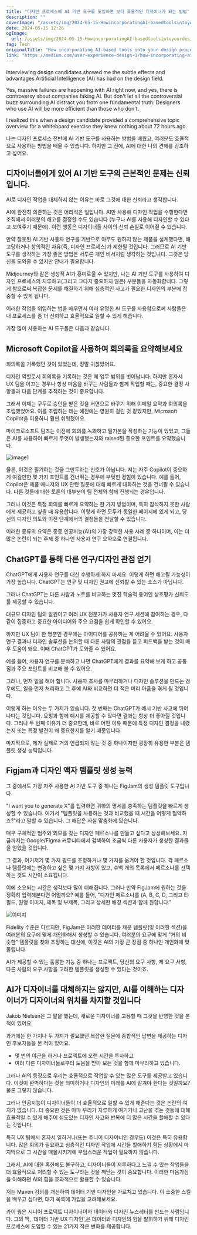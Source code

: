 ```yaml
---
title: "디자인 프로세스에 AI 기반 도구를 도입하면 보다 효율적인 디자이너가 되는 방법"
description: ""
coverImage: "/assets/img/2024-05-15-HowincorporatingAI-basedtoolsintoyourdesignprocessmakesyouamoreefficientdesigner_0.png"
date: 2024-05-15 12:26
ogImage:
  url: /assets/img/2024-05-15-HowincorporatingAI-basedtoolsintoyourdesignprocessmakesyouamoreefficientdesigner_0.png
tag: Tech
originalTitle: "How incorporating AI-based tools into your design process makes you a more efficient designer"
link: "https://medium.com/user-experience-design-1/how-incorporating-ai-based-tools-into-your-design-process-makes-you-a-more-efficient-designer-b70680b858a3"
---
```


Interviewing design candidates showed me the subtle effects and advantages Artificial Intelligence (AI) has had on the design field.

Yes, massive failures are happening with AI right now, and yes, there is controversy about companies faking AI. But don't let all the controversial buzz surrounding AI distract you from one fundamental truth: Designers who use AI will be more efficient than those who don't.

I realized this when a design candidate provided a comprehensive topic overview for a whiteboard exercise they knew nothing about 72 hours ago.

나는 디자인 프로세스 전반에 AI 기반 도구를 사용하는 방법을 배웠고, 여러분도 효율적으로 사용하는 방법을 배울 수 있습니다. 하지만 그 전에, AI에 대한 나의 견해를 강조하고 싶어요.

## 디자이너들에게 있어 AI 기반 도구의 근본적인 문제는 신뢰입니다.

AI로 디자인 작업을 대체하지 않는 이유는 바로 그것에 대한 신뢰라고 생각합니다.

AI에 완전히 의존하는 것은 어리석은 일입니다. AI만 사용해 디자인 작업을 수행한다면 조직에서 여러분의 해고를 결정할 수도 있습니다 (누구나 AI를 사용해 디자인할 수 있다고 보여주기 때문에). 이런 행동은 디자이너들 사이의 신뢰 손실로 이어질 수 있습니다.

만약 잘못된 AI 기반 사용자 연구를 기반으로 아무도 원하지 않는 제품을 설계했다면, 해고당하거나 창의적인 자유(즉, 디자인 프로세스)가 제한될 것입니다. 그러므로 AI 기반 도구를 생각하는 가장 좋은 방법은 서투른 개인 비서처럼 생각하는 것입니다. 그것은 당신을 도와줄 수 있지만 안내가 필요합니다.

Midjourney와 같은 생성적 AI가 흥미로울 수 있지만, 나는 AI 기반 도구를 사용하여 디자인 프로세스의 지루하고(그리고 그다지 중요하지 않은) 부분들을 자동화합니다. 그렇게 함으로써 복잡한 문제를 해결하기 위해 심층적인 사고가 필요한 디자인의 부분에 집중할 수 있게 됩니다.

이러한 작업을 위임하는 법을 배우면서 여러 유명한 AI 도구를 사용함으로써 사람들은 내 프로세스를 좀 더 신뢰하고 효율적으로 일할 수 있게 해줍니다.

가장 많이 사용하는 AI 도구들은 다음과 같습니다.

## Microsoft Copilot을 사용하여 회의록을 요약해보세요

회의록을 기록했던 것이 있었는데, 정말 귀찮았어요.

디자인 역할로서 회의록을 기록하는 것은 제 업무 범위를 벗어납니다. 하지만 혼자서 UX 팀을 이끄는 경우나 항상 마음을 바꾸는 사람들과 함께 작업할 때는, 중요한 결정 사항들과 다음 단계를 추적하는 것이 중요합니다.

그래서 이제는 구두로 승인을 받은 것을 서면으로 바꾸기 위해 이메일 요약과 회의록을 조립했었어요. 이를 조립하는 데는 예전에는 영원히 걸린 것 같았지만, Microsoft Copilot을 이용하니 훨씬 쉬워졌어요.

마이크로소프트 팀즈는 이전에 회의를 녹화하고 필기본을 작성하는 기능이 있었고, 그들은 AI를 사용하여 빠르게 무엇이 발생했는지와 raised된 중요한 포인트를 요약했습니다.

![image1](/assets/img/2024-05-15-HowincorporatingAI-basedtoolsintoyourdesignprocessmakesyouamoreefficientdesigner_1.png)

물론, 이것은 필기하는 것을 그만두라는 신호가 아닙니다. 저는 자주 Copilot이 중요하게 여길만한 몇 가지 포인트를 건너뛰는 경우에 부딪힌 경험이 있습니다. 예를 들어, Copilot은 제품 매니저와 UX 관련 질문에 대해 빠르게 대화하는 것을 건너뛸 수 있습니다. 다른 것들에 대한 토론의 대부분이 팀 전체와 함께 진행되는 경우입니다.

그러나 이것은 특정 회의를 빠르게 요약하는 한 가지 방법이며, 특히 참석하지 못한 사람에게 제공하고 싶을 때 유용합니다. 이렇게 하면 모두가 동일한 페이지에 있게 되고, 당신의 디자인 의도와 이전 단계에서의 결정들을 전달할 수 있습니다.

이러한 종류의 요약은 종종 인공지능(AI)의 가장 강력한 사용 사례 중 하나이며, 이는 더 많은 논란이 되는 주제 중 하나인 사용자 연구 요약으로 연결됩니다.

## ChatGPT를 통해 다른 연구/디자인 관점 얻기

ChatGPT에게 사용자 연구를 대신 수행하게 하지 마세요. 이렇게 하면 해고될 가능성이 가장 높습니다. ChatGPT는 연구 및 디자인 권고에 신뢰할 수 있는 소스가 아닙니다.

그러나 ChatGPT는 다른 사람과 노트를 비교하는 멋진 학술적 용어인 상호평가 신뢰도를 제공할 수 있습니다.

대규모 디자인 팀의 일원이고 여러 UX 전문가가 사용자 연구 세션에 참여하는 경우, 다같이 집중하고 중요한 아이디어와 주요 요점을 쉽게 확인할 수 있어요.

하지만 UX 팀이 한 명뿐인 경우에는 아이디어를 공유하는 게 어려울 수 있어요. 사용자 연구 결과나 디자인 솔루션을 논의할 때 다른 사람의 관점을 듣고 피드백을 받는 것이 매우 도움이 돼요. 이때 ChatGPT가 도와줄 수 있어요.

예를 들어, 사용자 연구를 분석하고 나면 ChatGPT에게 결과를 요약해 보게 하고 공통점과 주요 포인트를 비교해 볼 수 있어요.

그러나, 먼저 일을 해야 합니다. 사용자 조사를 마무리하거나 디자인 솔루션을 만드는 경우에도, 일을 먼저 처리하고 그 후에 AI와 비교하면 더 적은 머리 아픔을 겪게 될 것입니다.

이렇게 하는 이유는 두 가지가 있습니다. 첫 번째는 ChatGPT가 예시 기반 사고에 뛰어나다는 것입니다. 요청과 함께 예시를 제공할 수 있다면 결과는 항상 더 좋아질 것입니다. 그러나 두 번째 이유가 더 중요한데, 바로 어떤 이유 때문에 특정 디자인 결정을 내렸는지 또는 특정 발견이 왜 중요한지를 알기 때문입니다.

마지막으로, 제가 실제로 거의 언급되지 않는 것 중 하나이지만 굉장히 유용한 부분은 템플릿 생성 능력입니다.

## Figjam과 디자인 액자 템플릿 생성 능력

그 중에서도 가장 자주 사용한 AI 기반 도구 중 하나는 FigJam의 생성 템플릿 도구입니다.

"I want you to generate X"를 입력하면 귀하의 명세를 충족하는 템플릿을 빠르게 생성할 수 있습니다. 여기서 "템플릿을 사용하는 것과 비교했을 때 시간을 어떻게 절약하죠?"라고 말할 수 있습니다. 그 해답은 사실 맞춤화에 있습니다.

매우 구체적인 범주와 외모를 갖는 디자인 페르소나를 만들고 싶다고 상상해보세요. 지금까지는 Google/Figma 커뮤니티에서 검색하여 조금씩 다른 사용자가 생성한 결과물을 얻었을 것입니다.

그 결과, 여기저기 몇 가지 필드를 조정하거나 몇 가지를 옮겨야 할 것입니다. 각 페르소나 템플릿에는 변경하고 싶은 몇 가지 사항이 있고, 수백 개의 목록에서 페르소나를 선택하는 것도 시간이 소요됩니다.

이에 소요되는 시간은 생각보다 많이 더해집니다. 그러나 만약 FigJam에 원하는 것을 정확히 입력해본다면 어떨까요? 예를 들어, "디자인 페르소나를 (A, B, C, D, 그리고 E) 필드, 원형 이미지, 제목 및 부제목, 그리고 상세한 배경 섹션과 함께 원합니다."

![이미지](/assets/img/2024-05-15-HowincorporatingAI-basedtoolsintoyourdesignprocessmakesyouamoreefficientdesigner_4.png)

Fidelity 수준은 다르지만, FigJam은 이러한 데이터를 채운 템플릿(및 이러한 섹션)을 여러분의 요구에 맞게 개인화해서 생성할 수 있습니다. 여러분의 요구에 맞게 "거의 비슷한" 템플릿을 찾아 조정하는 대신에, 이것은 AI의 가장 큰 장점 중 하나인 개인화에 맞물립니다.

AI가 제공할 수 있는 훌륭한 기능 중 하나는 프로젝트, 당신의 요구 사항, 제 요구 사항, 다른 사람의 요구 사항을 고려한 템플릿을 생성할 수 있다는 것이죠.

## AI가 디자이너를 대체하지는 않지만, AI를 이해하는 디자이너가 디자이너의 위치를 차지할 것입니다

Jakob Nielsen은 그 말을 했는데, 새로운 디자이너를 고용할 때 그것을 반영한 것을 본 적이 있어요.

과거에는 한 가지나 두 가지가 필요했던 복잡한 질문에 종합적인 답변을 제공하는 디자인 후보자들을 본 적이 있어요.

- 몇 번의 야근을 하거나 프로젝트에 오랜 시간을 투자하고
- 여러 다른 디자이너들로부터 도움을 받아 모든 것을 함께 마무리하고 있습니다.

그러나 AI의 등장으로 우리는 효율적으로 작업할 수 있는 많은 도구를 제공받고 있습니다. 이것이 완벽하다는 것을 의미하거나 디자인의 미래를 AI에 맡겨야 한다는 것일까요? 물론 그렇지 않습니다.

그러나 인공지능이 디자이너들이 더 효율적으로 일할 수 있게 해준다는 것은 논란의 여지가 없습니다. 더 중요한 것은 아마 우리가 지루하게 여기거나 고난을 겪는 것들에 대해 효율적일 수 있게 해주어 심도있는 디자인 사고와 반복에 더 많은 시간을 할애할 수 있다는 것입니다.

특히 UX 팀에서 혼자서 일하거나(또는 주니어 디자이너인 경우도) 이것은 특히 유용합니다. 많은 회의가 필요하고 심층적인 디자인 작업에 시간을 할애하기 힘든 상황에서 마지막으로 그 시간을 매몰시키기에 부담스러운 작업이 필요하지 않습니다.

그래서, AI에 대한 혹한에도 불구하고, 디자이너들이 지루하다고 느낄 수 있는 작업들을 더 효율적으로 처리할 수 있는 도구라는 것을 깨닫는 것이 중요합니다. 이러한 마음가짐을 이해하면 AI의 힘을 효과적으로 활용할 수 있습니다.

저는 Maven 강의를 개선하여 데이터 기반 디자인을 가르치고 있습니다. 이 소중한 스킬을 배우고 싶다면, 대기 목록에 가입을 고려해보세요.

카이 웡은 시니어 프로덕트 디자이너이자 데이터와 디자인 뉴스레터를 만드는 사람입니다. 그의 책, '데이터 기반 UX 디자인',은 데이터와 디자인의 힘을 발휘하기 위해 디자인 프로세스에 도입할 수 있는 21가지 작은 변화를 제공합니다.
